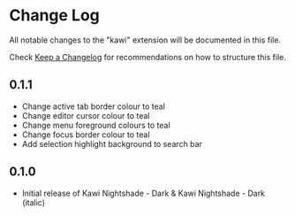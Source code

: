 # Change Log

All notable changes to the "kawi" extension will be documented in this file.

Check [Keep a Changelog](http://keepachangelog.com/) for recommendations on how to structure this file.

## 0.1.1

- Change active tab border colour to teal
- Change editor cursor colour to teal
- Change menu foreground colours to teal
- Change focus border colour to teal
- Add selection highlight background to search bar

## 0.1.0

- Initial release of Kawi Nightshade - Dark & Kawi Nightshade - Dark (italic)
